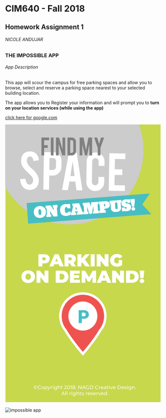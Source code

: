 # CIM640 - Fall 2018

## Homework Assignment 1
###### NICOLE ANDUJAR

### THE IMPOSSIBLE APP

###### App Description

This app will scour the campus for free parking spaces and allow you to browse, select and reserve a parking space nearest to your selected building location.

The app allows you to Register your information and will prompt you to **turn on your location services (while using the app)**

[click here for google.com](http://www.google.com)

![impossible app](https://github.com/pachamamista/CIM640_CREATIVE-CODING/blob/master/Homework/Assingment%201/1x/Artboard%201.png)

![impossible app](Homework/Assignment%201/1x/Artboard%201.png)
